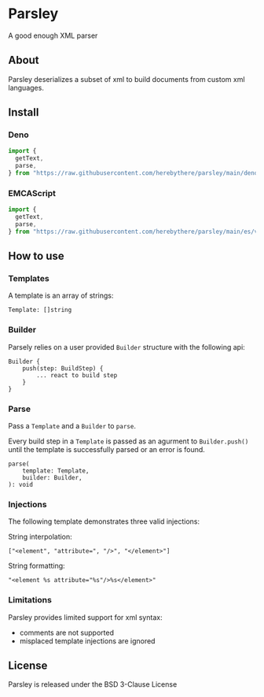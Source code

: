 # Parsley

A good enough XML parser

## About

Parsley deserializes a subset of xml to build documents from custom xml
languages.

## Install

### Deno

```ts
import {
  getText,
  parse,
} from "https://raw.githubusercontent.com/herebythere/parsley/main/deno/v0.1/mod.ts";
```

### EMCAScript

```js
import {
  getText,
  parse,
} from "https://raw.githubusercontent.com/herebythere/parsley/main/es/v0.1/parsley.ts";
```

## How to use

### Templates

A template is an array of strings:

```
Template: []string
```

### Builder

Parsely relies on a user provided `Builder` structure with the following api:

```
Builder {
	push(step: BuildStep) {
		... react to build step
	}
}
```

### Parse

Pass a `Template` and a `Builder` to `parse`.

Every build step in a `Template` is passed as an agurment to `Builder.push()`
until the template is successfully parsed or an error is found.

```
parse(
	template: Template,
	builder: Builder,
): void
```

### Injections

The following template demonstrates three valid injections:

String interpolation:

```
["<element", "attribute=", "/>", "</element>"]
```

String formatting:

```
"<element %s attribute="%s"/>%s</element>"
```

### Limitations

Parsley provides limited support for xml syntax:

- comments are not supported
- misplaced template injections are ignored

## License

Parsley is released under the BSD 3-Clause License
